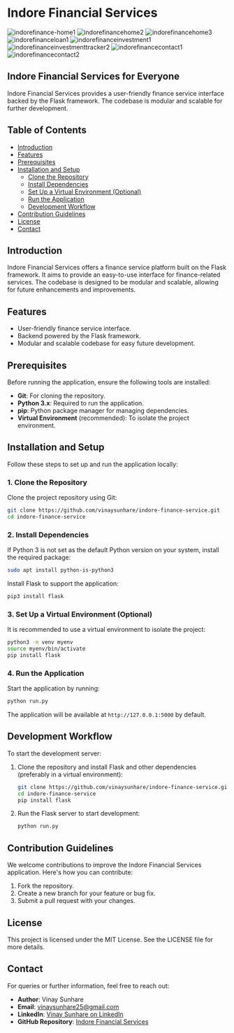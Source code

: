 # Indore Financial Services

![indorefinance-home1](https://github.com/user-attachments/assets/b5f3cd4b-360d-4d56-bc88-7378fd3d9857)
![indorefinancehome2](https://github.com/user-attachments/assets/a659ee77-103d-4943-8689-4dac6122fa21)
![indorefinancehome3](https://github.com/user-attachments/assets/3840e882-cfae-4a1a-8de6-c0758c9465a8)
![indorefinanceloan1](https://github.com/user-attachments/assets/50d3a479-af92-4107-bf24-a5a7332afc1c)
![indorefinanceinvestment1](https://github.com/user-attachments/assets/aade6e7a-74b5-40c1-b40d-1bf22e06f70e)
![indorefinanceinvestmenttracker2](https://github.com/user-attachments/assets/99549f46-ef0a-4120-a4b8-bb9a7db49e04)
![indorefinancecontact1](https://github.com/user-attachments/assets/26cffb10-e042-4136-87b1-b1f89692a36d)
![indorefinancecontact2](https://github.com/user-attachments/assets/0aced122-1474-4058-a821-ce3ccc15d71c)


## Indore Financial Services for Everyone

Indore Financial Services provides a user-friendly finance service interface backed by the Flask framework. The codebase is modular and scalable for further development.

## Table of Contents
- [Introduction](#introduction)
- [Features](#features)
- [Prerequisites](#prerequisites)
- [Installation and Setup](#installation-and-setup)
  - [Clone the Repository](#1-clone-the-repository)
  - [Install Dependencies](#2-install-dependencies)
  - [Set Up a Virtual Environment (Optional)](#3-set-up-a-virtual-environment-optional)
  - [Run the Application](#4-run-the-application)
  - [Development Workflow](#development-workflow)
- [Contribution Guidelines](#contribution-guidelines)
- [License](#license)
- [Contact](#contact)

## Introduction

Indore Financial Services offers a finance service platform built on the Flask framework. It aims to provide an easy-to-use interface for finance-related services. The codebase is designed to be modular and scalable, allowing for future enhancements and improvements.

## Features

- User-friendly finance service interface.
- Backend powered by the Flask framework.
- Modular and scalable codebase for easy future development.

## Prerequisites

Before running the application, ensure the following tools are installed:

- **Git**: For cloning the repository.
- **Python 3.x**: Required to run the application.
- **pip**: Python package manager for managing dependencies.
- **Virtual Environment** (recommended): To isolate the project environment.

## Installation and Setup

Follow these steps to set up and run the application locally:

### 1. Clone the Repository

Clone the project repository using Git:

```bash
git clone https://github.com/vinaysunhare/indore-finance-service.git
cd indore-finance-service
```

### 2. Install Dependencies

If Python 3 is not set as the default Python version on your system, install the required package:

```bash
sudo apt install python-is-python3
```

Install Flask to support the application:

```bash
pip3 install flask
```

### 3. Set Up a Virtual Environment (Optional)

It is recommended to use a virtual environment to isolate the project:

```bash
python3 -m venv myenv
source myenv/bin/activate
pip install flask
```

### 4. Run the Application

Start the application by running:

```bash
python run.py
```

The application will be available at `http://127.0.0.1:5000` by default.

## Development Workflow

To start the development server:

1. Clone the repository and install Flask and other dependencies (preferably in a virtual environment):

    ```bash
    git clone https://github.com/vinaysunhare/indore-finance-service.git
    cd indore-finance-service
    pip install flask
    ```

2. Run the Flask server to start development:

    ```bash
    python run.py
    ```

## Contribution Guidelines

We welcome contributions to improve the Indore Financial Services application. Here's how you can contribute:

1. Fork the repository.
2. Create a new branch for your feature or bug fix.
3. Submit a pull request with your changes.

## License

This project is licensed under the MIT License. See the LICENSE file for more details.

## Contact

For queries or further information, feel free to reach out:

- **Author**: Vinay Sunhare
- **Email**: [vinaysunhare25@gmail.com](mailto:vinaysunhare25@gmail.com)
- **LinkedIn**: [Vinay Sunhare on LinkedIn](https://www.linkedin.com/in/vinay-sunhare/)
- **GitHub Repository**: [Indore Financial Services](https://github.com/vinaysunhare/indore-finance-service)
```
